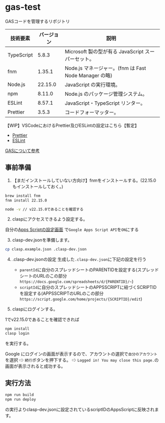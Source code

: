 # gas-test

GASコードを管理するリポジトリ

| 技術要素   | バージョン | 説明                                                  |
|------------|------------|-------------------------------------------------------|
| TypeScript | 5.8.3      | Microsoft 製の型が有る JavaScript スーパーセット。    |
| fnm        | 1.35.1     | Node.js マネージャー。(fnm は Fast Node Manager の略) |
| Node.js    | 22.15.0    | JavaScript の実行環境。                               |
| npm        | 8.11.0     | Node.js のパッケージ管理システム。                    |
| ESLint     | 8.57.1     | JavaScript・TypeScript リンター。                     |
| Prettier   | 3.5.3      | コードフォーマッター。                                |

【WIP】VSCodeにおけるPrettier及びESLintの設定はこちら【暫定】
- [Prettier](https://techtekulife.jp/vscode-prettier/)
- [ESLint](https://techtekulife.jp/vscode-eslint/)

[GASについて参考](https://docs.google.com/presentation/d/1VdFTbETES_iu6_ie1pbI9Lw-o9GhpT8dPyQ3t-rVEEE/edit?slide=id.g35cc79a9d3f_0_10#slide=id.g35cc79a9d3f_0_10)

## 事前準備

1. 【まだインストールしていない方向け】fnmをインストールする。(22.15.0もインストールしておく。)

```sh
brew install fnm
fnm install 22.15.0

node -v // v22.15.0であることを確認する
```

2. claspにアクセスできるよう設定する。

自分の[Apps Scriptの設定画面](https://script.google.com/home/usersettings) で`Google Apps Script API`を`ON`にする

3. clasp-dev.jsonを準備します。

```sh
cp clasp.example.json .clasp-dev.json
```

4. .clasp-dev.jsonの設定
生成した`.clasp-dev.json`に下記の設定を行う
   - `parentId`に自分のスプレッドシートのPARENTIDを設定する(スプレッドシートのURLのこの部分`https://docs.google.com/spreadsheets/d/{PARENTID}/~`)
   - `scriptId`に自分のスプレッドシートのAPPSSCRIPTに紐づくSCRIPTIDを設定する(APPSSCRIPTのURLのこの部分 `https://script.google.com/home/projects/{SCRIPTID}/edit`)

5. claspにログインする。

1でv22.15.0であることを確認できれば
```sh
npm install
clasp login
```
を実行する。

Google にログインの画面が表示するので、アカウントの選択で`自分のアカウント`を選択 ⇨ `続行`ボタンを押下する。
⇨ `Logged in! You may close this page.`の画面が表示されると成功する。

## 実行方法

```sh
npm run build
npm run deploy
```

の実行よりclasp-dev.jsonに設定されているscriptIDのAppsScriptに反映されます。
